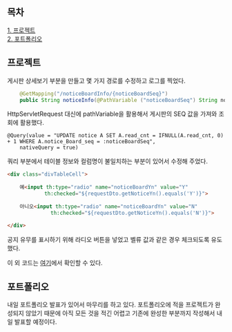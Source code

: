 ## 목차
[1. 프로젝트](#프로젝트)   
[2. 포트폴리오](#포트폴리오)   

## 프로젝트
게시판 상세보기 부분을 만들고 몇 가지 경로를 수정하고 로그를 찍었다.

```java
    @GetMapping("/noticeBoardInfo/{noticeBoardSeq}")
    public String noticeInfo(@PathVariable ("noticeBoardSeq") String noticeBoardSeq, ModelMap modelMap) throws Exception {
```
HttpServletRequest 대신에 pathVariable을 활용해서 게시판의 SEQ 값을 가져와 조회에 활용했다.

```jpaql
@Query(value = "UPDATE notice A SET A.read_cnt = IFNULL(A.read_cnt, 0) + 1 WHERE A.notice_Board_seq = :noticeBoardSeq",
    nativeQuery = true)
```
쿼리 부분에서 테이블 정보와 컬럼명이 불일치하는 부분이 있어서 수정해 주었다.

```html
<div class="divTableCell">
    
    예<input th:type="radio" name="noticeBoardYn" value="Y" 
            th:checked="${requestDto.getNoticeYn().equals('Y')}">
    
    아니오<input th:type="radio" name="noticeBoardYn" value="N" 
              th:checked="${requestDto.getNoticeYn().equals('N')}">
    
</div>
```
공지 유무를 표시하기 위해 라디오 버튼을 넣었고 벨류 값과 같은 경우 체크되도록 유도했다.

이 외 코드는 [여기](https://github.com/ohju96/Refactoring-SPM/commit/407df92f828fdb7a19e9523d0025d7880c9b9063)에서 확인할 수 있다.

## 포트폴리오
내일 포트폴리오 발표가 있어서 마무리를 하고 있다. 포트폴리오에 적을 프로젝트가 완성되지 않았기 때문에 아직 모든 것을 적긴 어렵고 기존에 완성한 부분까지 작성해서 내일 발표할 예정이다.